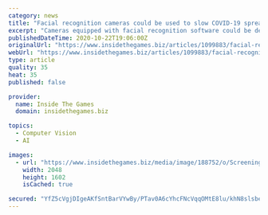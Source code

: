 ```yaml
---
category: news
title: "Facial recognition cameras could be used to slow COVID-19 spread at Tokyo 2020"
excerpt: "Cameras equipped with facial recognition software could be deployed at next year’s Olympic and Paralympic Games in Tokyo to combat the spread of"
publishedDateTime: 2020-10-22T19:06:00Z
originalUrl: "https://www.insidethegames.biz/articles/1099883/facial-recognition-system-tokyo-2020"
webUrl: "https://www.insidethegames.biz/articles/1099883/facial-recognition-system-tokyo-2020"
type: article
quality: 35
heat: 35
published: false

provider:
  name: Inside The Games
  domain: insidethegames.biz

topics:
  - Computer Vision
  - AI

images:
  - url: "https://www.insidethegames.biz/media/image/188752/o/Screening+area+GettyImages-1042325212.jpg"
    width: 2048
    height: 1602
    isCached: true

secured: "YfZ5cVgjDIgeAKfSntBarVYwBy/PTav0A6cYhcFNcVqqOMtE8lu/khN8slsbe0rL+ZC0/CZIyeTifiRzqeKEP9LkQG0S+EYz+YPs94sTdQe+7o7DCxzfPXOGWEZ7kSc5/b7RmzyYsTDMDIOYbMIPvboLm2F87zl8SRR2QzgfbD6JkZU30BZoMy5wHUEm+FPjpsfjuJwmzYcVChyMtv74NDM8RdSnQ+IcPFVyvLJ3WfyZ9SpKvxKzODwdN2NtFKWWRQ21ObXG9p4ocm6gfYYPLkSavDcuvUtoCbvNTKqthZq6mItkxbwUZ9SLok+WbTbTwG76FqI3f2UMkA4Zc4Bm3kdxICJfeT6mekxoo1UCBTo=;nSuFn6yrkc6ZrOh5PhFHWg=="
---
```


